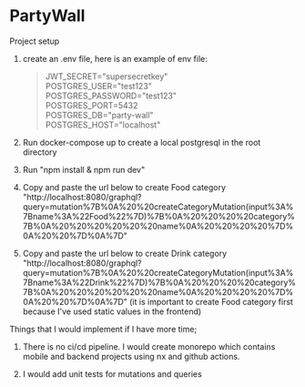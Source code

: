 # PartyWall


Project setup
1) create an .env file, here is an example of env file:
   >JWT_SECRET="supersecretkey"<br/>
   POSTGRES_USER="test123"<br/>
   POSTGRES_PASSWORD="test123"<br/>
   POSTGRES_PORT=5432<br/>
   POSTGRES_DB="party-wall"<br/>
   POSTGRES_HOST="localhost"

2) Run docker-compose up to create a local postgresql in the root directory
3) Run "npm install & npm run dev"
4) Copy and paste the url below to create Food category
"http://localhost:8080/graphql?query=mutation%7B%0A%20%20createCategoryMutation(input%3A%7Bname%3A%22Food%22%7D)%7B%0A%20%20%20%20category%7B%0A%20%20%20%20%20%20name%0A%20%20%20%20%7D%0A%20%20%7D%0A%7D"
5) Copy and paste the url below to create Drink category 
"http://localhost:8080/graphql?query=mutation%7B%0A%20%20createCategoryMutation(input%3A%7Bname%3A%22Drink%22%7D)%7B%0A%20%20%20%20category%7B%0A%20%20%20%20%20%20name%0A%20%20%20%20%7D%0A%20%20%7D%0A%7D"
(it is important to create Food category first because  I've used static values in the frontend)

Things that I would implement if I have more time;

1) There is no ci/cd pipeline. I would create monorepo which contains mobile and backend projects using nx and github actions. 

2) I would add unit tests for mutations and queries
